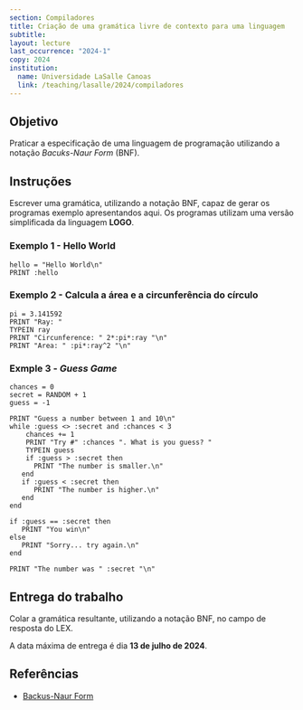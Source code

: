 ```yaml
---
section: Compiladores
title: Criação de uma gramática livre de contexto para uma linguagem
subtitle:
layout: lecture
last_occurrence: "2024-1"
copy: 2024
institution:
  name: Universidade LaSalle Canoas
  link: /teaching/lasalle/2024/compiladores
---
```


## Objetivo

Praticar a especificação de uma linguagem de programação utilizando a notação _Bacuks-Naur Form_ (BNF).

## Instruções

Escrever uma gramática, utilizando a notação BNF, capaz de gerar os programas exemplo apresentandos aqui. Os programas utilizam uma versão simplificada da linguagem **LOGO**.

### Exemplo 1 - Hello World

```
hello = "Hello World\n"
PRINT :hello
```

### Exemplo 2 - Calcula a área e a circunferência do círculo

```
pi = 3.141592
PRINT "Ray: "
TYPEIN ray
PRINT "Circunference: " 2*:pi*:ray "\n"
PRINT "Area: " :pi*:ray^2 "\n"
```

### Exmple 3 - _Guess Game_

```
chances = 0
secret = RANDOM + 1
guess = -1

PRINT "Guess a number between 1 and 10\n"
while :guess <> :secret and :chances < 3
    chances += 1
    PRINT "Try #" :chances ". What is you guess? "
    TYPEIN guess
    if :guess > :secret then
      PRINT "The number is smaller.\n"
   end
   if :guess < :secret then
      PRINT "The number is higher.\n"
   end
end

if :guess == :secret then
   PRINT "You win\n"
else
   PRINT "Sorry... try again.\n"
end

PRINT "The number was " :secret "\n"
```

## Entrega do trabalho

Colar a gramática resultante, utilizando a notação BNF, no campo de resposta do LEX.

A data máxima de entrega é dia **13 de julho de 2024**.

## Referências

* [Backus-Naur Form](https://pt.wikipedia.org/wiki/Formalismo_de_Backus-Naur)
